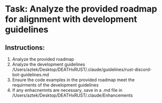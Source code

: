 # Task: Analyze the provided roadmap for alignment with development guidelines



## Instructions:

1. Analyze the provided roadmap
2. Analyze the development guidelines /Users/aztek/Desktop/DEATHxRUST/.claude/guidelines/rust-discord-bot-guidelines.md
3. Ensure the code examples in the provided roadmap meet the requirments of the development guidelines
4. If any enhacnemnts are necessary, save in a .md file in /Users/aztek/Desktop/DEATHxRUST/.claude/Enhancements